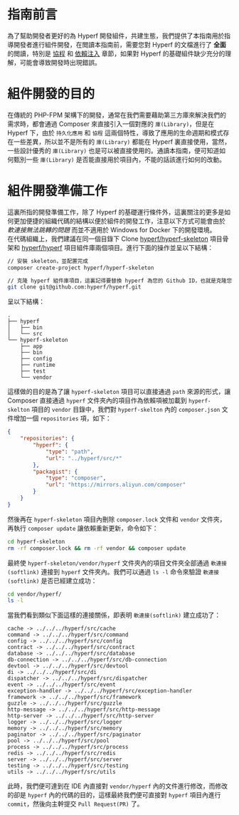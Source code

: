 # 指南前言

為了幫助開發者更好的為 Hyperf 開發組件，共建生態，我們提供了本指南用於指導開發者進行組件開發，在閲讀本指南前，需要您對 Hyperf 的文檔進行了 **全面** 的閲讀，特別是 [協程](zh/coroutine.md) 和 [依賴注入](zh/di.md) 章節，如果對 Hyperf 的基礎組件缺少充分的理解，可能會導致開發時出現錯誤。

# 組件開發的目的

在傳統的 PHP-FPM 架構下的開發，通常在我們需要藉助第三方庫來解決我們的需求時，都會通過 Composer 來直接引入一個對應的 `庫(Library)`，但是在 Hyperf 下，由於 `持久化應用` 和 `協程` 這兩個特性，導致了應用的生命週期和模式存在一些差異，所以並不是所有的 `庫(Library)` 都能在 Hyperf 裏直接使用，當然，一些設計優秀的 `庫(Library)` 也是可以被直接使用的。通讀本指南，便可知道如何甄別一些 `庫(Library)` 是否能直接用於項目內，不能的話該進行如何的改動。

# 組件開發準備工作

這裏所指的開發準備工作，除了 Hyperf 的基礎運行條件外，這裏關注的更多是如何更加便捷的組織代碼的結構以便於組件的開發工作，注意以下方式可能會由於 *軟連接無法跳轉的問題* 而並不適用於 Windows for Docker 下的開發環境。   
在代碼組織上，我們建議在同一個目錄下 Clone [hyperf/hyperf-skeleton](https://github.com/hyperf/hyperf-skeleton) 項目骨架和 [hyperf/hyperf](https://github.com/hyperf/hyperf) 項目組件庫兩個項目。進行下面的操作並呈以下結構：

```bash
// 安裝 skeleton，並配置完成
composer create-project hyperf/hyperf-skeleton 

// 克隆 hyperf 組件庫項目，這裏記得要替換 hyperf 為您的 Github ID，也就是克隆您所 Fork 的項目
git clone git@github.com:hyperf/hyperf.git
```

呈以下結構：

```
.
├── hyperf
│   ├── bin
│   └── src
└── hyperf-skeleton
    ├── app
    ├── bin
    ├── config
    ├── runtime
    ├── test
    └── vendor
```

這樣做的目的是為了讓 `hyperf-skeleton` 項目可以直接通過 `path` 來源的形式，讓 Composer 直接通過 `hyperf` 文件夾內的項目作為依賴項被加載到 `hyperf-skelton`  項目的 `vendor` 目錄中，我們對 `hyperf-skelton` 內的 `composer.json` 文件增加一個 `repositories` 項，如下：

```json
{
    "repositories": {
        "hyperf": {
            "type": "path",
            "url": "../hyperf/src/*"
        },
        "packagist": {
            "type": "composer",
            "url": "https://mirrors.aliyun.com/composer"
        }
    }
}
```
然後再在 `hyperf-skeleton` 項目內刪除 `composer.lock` 文件和 `vendor` 文件夾，再執行 `composer update` 讓依賴重新更新，命令如下：

```bash
cd hyperf-skeleton
rm -rf composer.lock && rm -rf vendor && composer update
```
   
最終使 `hyperf-skeleton/vendor/hyperf` 文件夾內的項目文件夾全部通過 `軟連接(softlink)` 連接到 `hyperf` 文件夾內。我們可以通過 `ls -l` 命令來驗證 `軟連接(softlink)` 是否已經建立成功：

```bash
cd vendor/hyperf/
ls -l
```

當我們看到類似下面這樣的連接關係，即表明 `軟連接(softlink)` 建立成功了：

```
cache -> ../../../hyperf/src/cache
command -> ../../../hyperf/src/command
config -> ../../../hyperf/src/config
contract -> ../../../hyperf/src/contract
database -> ../../../hyperf/src/database
db-connection -> ../../../hyperf/src/db-connection
devtool -> ../../../hyperf/src/devtool
di -> ../../../hyperf/src/di
dispatcher -> ../../../hyperf/src/dispatcher
event -> ../../../hyperf/src/event
exception-handler -> ../../../hyperf/src/exception-handler
framework -> ../../../hyperf/src/framework
guzzle -> ../../../hyperf/src/guzzle
http-message -> ../../../hyperf/src/http-message
http-server -> ../../../hyperf/src/http-server
logger -> ../../../hyperf/src/logger
memory -> ../../../hyperf/src/memory
paginator -> ../../../hyperf/src/paginator
pool -> ../../../hyperf/src/pool
process -> ../../../hyperf/src/process
redis -> ../../../hyperf/src/redis
server -> ../../../hyperf/src/server
testing -> ../../../hyperf/src/testing
utils -> ../../../hyperf/src/utils
```

此時，我們便可達到在 IDE 內直接對 `vendor/hyperf` 內的文件進行修改，而修改的卻是 `hyperf` 內的代碼的目的，這樣最終我們便可直接對 `hyperf` 項目內進行 `commit`，然後向主幹提交 `Pull Request(PR)` 了。

